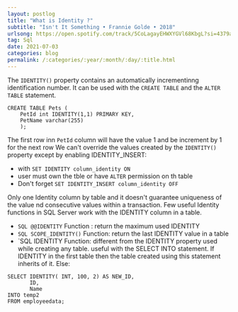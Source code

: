 ```yaml
---
layout: postlog
title: "What is Identity ?"
subtitle: "Isn't It Something • Frannie Golde • 2018"
urlsong: https://open.spotify.com/track/5CoLagayEHWXYGVl68KbgL?si=4379a9c12721495b
tag: Sql
date: 2021-07-03
categories: blog
permalink: /:categories/:year/:month/:day/:title.html
---
```


The `IDENTITY()` property contains an automatically incrementinng identification number. It can be used with the `CREATE TABLE` and the  `ALTER TABLE` statement. 
```
CREATE TABLE Pets (
    PetId int IDENTITY(1,1) PRIMARY KEY,
    PetName varchar(255)
    );
```
The first row inn `PetId` column will have the value 1 and be increment by 1 for the next row 
We can't override the values created by the `IDENTITY()` property except by enabling IDENTITY_INSERT:
- with `SET IDENTITY column_identity ON`
- user must own the tble or have `ALTER` permission on th table
- Don't forget `SET IDENTITY_INSERT column_identity OFF`

Only one Identity column by table and it doesn't guarantee uniqueness of the value nd  consecutive values  within a transaction. Few useful Identity functions in SQL Server work with the IDENTITY column in a table.
- `SQL @@IDENTITY` Function : return the maximum used IDENTITY
- `SQL SCOPE_IDENTITY()` Function: return the last IDENTITY value in a table
- `SQL IDENTITY Function: different from the IDENTITY property used while creating any table. useful with the SELECT INTO statement. If IDENTITY in the first table then the table created using this statement inherits of it. Else:
```
SELECT IDENTITY( INT, 100, 2) AS NEW_ID, 
       ID, 
       Name
INTO temp2
FROM employeedata;
```
